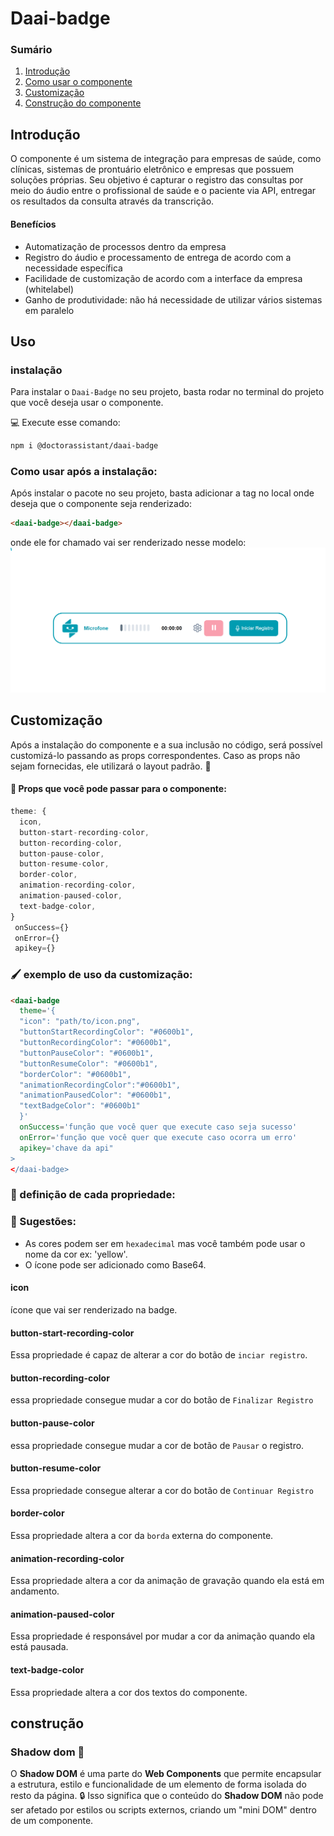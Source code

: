 # Daai-badge

### Sumário

1. [Introdução](#introdução)
2. [Como usar o componente](#uso)
3. [Customização](#customização)
4. [Construção do componente](#construção)

## Introdução

O componente é um sistema de integração para empresas de saúde, como clínicas, sistemas de prontuário eletrônico e empresas que possuem soluções próprias. Seu objetivo é capturar o registro das consultas por meio do áudio entre o profissional de saúde e o paciente via API, entregar os resultados da consulta através da transcrição.

#### Benefícios

- Automatização de processos dentro da empresa
- Registro do áudio e processamento de entrega de acordo com a necessidade específica
- Facilidade de customização de acordo com a interface da empresa (whitelabel)
- Ganho de produtividade: não há necessidade de utilizar vários sistemas em paralelo

## Uso

### instalação

Para instalar o `Daai-Badge` no seu projeto, basta rodar no terminal do projeto que você deseja usar o componente.

💻 Execute esse comando:

```bash
npm i @doctorassistant/daai-badge
```

### Como usar após a instalação:

Após instalar o pacote no seu projeto, basta adicionar a tag <daai-badge> no local onde deseja que o componente seja renderizado:

```html
<daai-badge></daai-badge>
```

onde ele for chamado vai ser renderizado nesse modelo:
![readme_component_layout.png](https://raw.githubusercontent.com/doctor-assistant/daai-component/main/readme_component_layout.png)

## Customização

Após a instalação do componente e a sua inclusão no código, será possível customizá-lo passando as props correspondentes. Caso as props não sejam fornecidas, ele utilizará o layout padrão. 🎨

#### 📂 Props que você pode passar para o componente:

```js
theme: {
  icon,
  button-start-recording-color,
  button-recording-color,
  button-pause-color,
  button-resume-color,
  border-color,
  animation-recording-color,
  animation-paused-color,
  text-badge-color,
}
 onSuccess={}
 onError={}
 apikey={}

```

### 🖌️ exemplo de uso da customização:

```html
<daai-badge
  theme='{
  "icon": "path/to/icon.png",
  "buttonStartRecordingColor": "#0600b1",
  "buttonRecordingColor": "#0600b1",
  "buttonPauseColor": "#0600b1",
  "buttonResumeColor": "#0600b1",
  "borderColor": "#0600b1",
  "animationRecordingColor":"#0600b1",
  "animationPausedColor": "#0600b1",
  "textBadgeColor": "#0600b1"
  }'
  onSuccess='função que você quer que execute caso seja sucesso'
  onError='função que você quer que execute caso ocorra um erro'
  apikey='chave da api"
>
</daai-badge>
```

### 🔎 definição de cada propriedade:

### 📎 Sugestões:

- As cores podem ser em `hexadecimal` mas você também pode usar o nome da cor ex: 'yellow'.
- O ícone pode ser adicionado como Base64.

#### icon

ícone que vai ser renderizado na badge.

#### button-start-recording-color

Essa propriedade é capaz de alterar a cor do botão de `inciar registro`.

#### button-recording-color

essa propriedade consegue mudar a cor do botão de `Finalizar Registro`

#### button-pause-color

essa propriedade consegue mudar a cor de botão de `Pausar` o registro.

#### button-resume-color

Essa propriedade consegue alterar a cor do botão de `Continuar Registro`

#### border-color

Essa propriedade altera a cor da `borda` externa do componente.

#### animation-recording-color

Essa propriedade altera a cor da animação de gravação quando ela está em andamento.

#### animation-paused-color

Essa propriedade é responsável por mudar a cor da animação quando ela está pausada.

#### text-badge-color

Essa propriedade altera a cor dos textos do componente.

## construção

### Shadow dom 👻

O **Shadow DOM** é uma parte do **Web Components** que permite encapsular a estrutura, estilo e funcionalidade de um elemento de forma isolada do resto da página. 🔒 Isso significa que o conteúdo do **Shadow DOM** não pode ser afetado por estilos ou scripts externos, criando um "mini DOM" dentro de um componente.
